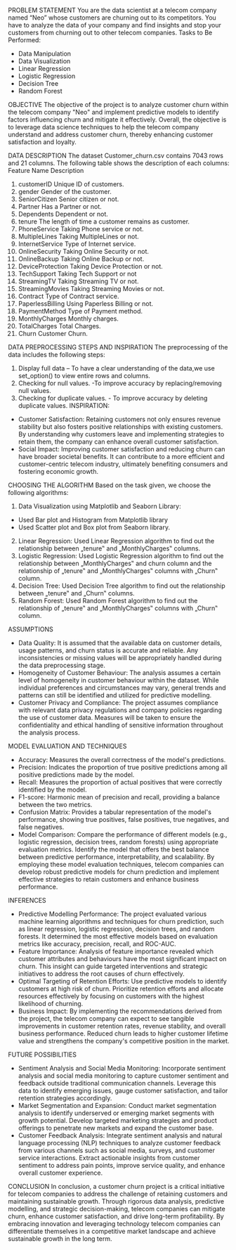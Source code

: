 PROBLEM STATEMENT
You are the data scientist at a telecom company named “Neo” whose
customers are churning out to its competitors. You have to analyze
the data of your company and find insights and stop your customers
from churning out to other telecom companies.
Tasks to Be Performed:
* Data Manipulation
* Data Visualization
* Linear Regression
* Logistic Regression
* Decision Tree
* Random Forest

OBJECTIVE
The objective of the project is to analyze customer churn within the
telecom company "Neo" and implement predictive models to identify
factors influencing churn and mitigate it effectively. Overall, the
objective is to leverage data science techniques to help the telecom
company understand and address customer churn, thereby enhancing
customer satisfaction and loyalty.

DATA DESCRIPTION
The dataset Customer_churn.csv contains 7043 rows and 21 columns.
The following table shows the description of each columns:
Feature Name Description
1. customerID Unique ID of customers.
2. gender Gender of the customer.
3. SeniorCitizen Senior citizen or not.
4. Partner Has a Partner or not.
5. Dependents Dependent or not.
6. tenure The length of time a customer
remains as customer.
7. PhoneService Taking Phone service or not.
8. MultipleLines Taking MultipleLines or not.
9. InternetService Type of Internet service.
10. OnlineSecurity Taking Online Security or not.
11. OnlineBackup Taking Online Backup or not.
12. DeviceProtection Taking Device Protection or not.
13. TechSupport Taking Tech Support or not
14. StreamingTV Taking Streaming TV or not.
15. StreamingMovies Taking Streaming Movies or not.
16. Contract Type of Contract service.
17. PaperlessBilling Using Paperless Billing or not.
18. PaymentMethod Type of Payment method.
19. MonthlyCharges Monthly charges.
20. TotalCharges Total Charges.
21. Churn Customer Churn.

DATA PREPROCESSING STEPS AND
INSPIRATION
The preprocessing of the data includes the following steps:
 1. Display full data – To have a clear understanding of the data,we
use set_option() to view entire rows and columns.
 2. Checking for null values. -To improve accuracy by
replacing/removing null values.
 3. Checking for duplicate values. - To improve accuracy by
deleting duplicate values.
INSPIRATION:
* Customer Satisfaction: Retaining customers not only ensures
revenue stability but also fosters positive relationships with
existing customers. By understanding why customers leave and
implementing strategies to retain them, the company can enhance
overall customer satisfaction.
* Social Impact: Improving customer satisfaction and reducing churn
can have broader societal benefits. It can contribute to a more
efficient and customer-centric telecom industry, ultimately
benefiting consumers and fostering economic growth.

CHOOSING THE ALGORITHM
Based on the task given, we choose the following algorithms:
1. Data Visualization using Matplotlib and Seaborn Library:
* Used Bar plot and Histogram from Matplotlib library
* Used Scatter plot and Box plot from Seaborn library.
2. Linear Regression:
Used Linear Regression algorithm to find out the relationship between
„tenure‟ and „MonthlyCharges‟ columns.
3. Logistic Regression:
Used Logistic Regression algorithm to find out the relationship
between „MonthlyCharges‟ and churn column and the relationship of
„tenure‟ and „MonthlyCharges‟ columns with „Churn‟ column.
4. Decision Tree:
Used Decision Tree algorithm to find out the relationship between
„tenure‟ and „Churn‟ columns.
5. Random Forest:
Used Random Forest algorithm to find out the relationship of „tenure‟
and „MonthlyCharges‟ columns with „Churn‟ column.

ASSUMPTIONS
* Data Quality: It is assumed that the available data on customer
details, usage patterns, and churn status is accurate and reliable.
Any inconsistencies or missing values will be appropriately
handled during the data preprocessing stage.
* Homogeneity of Customer Behaviour: The analysis assumes a
certain level of homogeneity in customer behaviour within the
dataset. While individual preferences and circumstances may vary,
general trends and patterns can still be identified and utilized for
predictive modelling.
* Customer Privacy and Compliance: The project assumes
compliance with relevant data privacy regulations and company
policies regarding the use of customer data. Measures will be taken
to ensure the confidentiality and ethical handling of sensitive
information throughout the analysis process.

MODEL EVALUATION AND TECHNIQUES
* Accuracy: Measures the overall correctness of the model's
predictions.
* Precision: Indicates the proportion of true positive predictions
among all positive predictions made by the model.
* Recall: Measures the proportion of actual positives that were
correctly identified by the model.
* F1-score: Harmonic mean of precision and recall, providing a
balance between the two metrics.
* Confusion Matrix: Provides a tabular representation of the model's
performance, showing true positives, false positives, true negatives,
and false negatives.
* Model Comparison: Compare the performance of different models
(e.g., logistic regression, decision trees, random forests) using
appropriate evaluation metrics. Identify the model that offers the
best balance between predictive performance, interpretability, and
scalability.
By employing these model evaluation techniques, telecom companies
can develop robust predictive models for churn prediction and
implement effective strategies to retain customers and enhance
business performance.
  
INFERENCES
* Predictive Modelling Performance: The project evaluated
various machine learning algorithms and techniques for churn
prediction, such as linear regression, logistic regression, decision
trees, and random forests. It determined the most effective models
based on evaluation metrics like accuracy, precision, recall, and
ROC-AUC.
* Feature Importance: Analysis of feature importance revealed
which customer attributes and behaviours have the most significant
impact on churn. This insight can guide targeted interventions and
strategic initiatives to address the root causes of churn effectively.
* Optimal Targeting of Retention Efforts: Use predictive models
to identify customers at high risk of churn. Prioritize retention
efforts and allocate resources effectively by focusing on customers
with the highest likelihood of churning.
* Business Impact: By implementing the recommendations derived
from the project, the telecom company can expect to see tangible
improvements in customer retention rates, revenue stability, and
overall business performance. Reduced churn leads to higher
customer lifetime value and strengthens the company's competitive
position in the market.

FUTURE POSSIBILITIES
* Sentiment Analysis and Social Media Monitoring:
Incorporate sentiment analysis and social media monitoring to
capture customer sentiment and feedback outside traditional
communication channels. Leverage this data to identify emerging
issues, gauge customer satisfaction, and tailor retention strategies
accordingly.
* Market Segmentation and Expansion: Conduct market
segmentation analysis to identify underserved or emerging market
segments with growth potential. Develop targeted marketing
strategies and product offerings to penetrate new markets and
expand the customer base.
* Customer Feedback Analysis: Integrate sentiment analysis and
natural language processing (NLP) techniques to analyze customer
feedback from various channels such as social media, surveys, and
customer service interactions. Extract actionable insights from
customer sentiment to address pain points, improve service quality,
and enhance overall customer experience.

CONCLUSION
In conclusion, a customer churn project is a critical initiative for
telecom companies to address the challenge of retaining customers
and maintaining sustainable growth. Through rigorous data analysis,
predictive modelling, and strategic decision-making, telecom
companies can mitigate churn, enhance customer satisfaction, and
drive long-term profitability. By embracing innovation and
leveraging technology telecom companies can differentiate
themselves in a competitive market landscape and achieve sustainable
growth in the long term.

